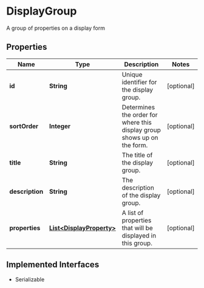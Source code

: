 

# DisplayGroup

A group of properties on a display form

## Properties

| Name | Type | Description | Notes |
|------------ | ------------- | ------------- | -------------|
|**id** | **String** | Unique identifier for the display group. |  [optional] |
|**sortOrder** | **Integer** | Determines the order for where this display group shows up on the form. |  [optional] |
|**title** | **String** | The title of the display group. |  [optional] |
|**description** | **String** | The description of the display group. |  [optional] |
|**properties** | [**List&lt;DisplayProperty&gt;**](DisplayProperty.md) | A list of properties that will be displayed in this group. |  [optional] |


## Implemented Interfaces

* Serializable

